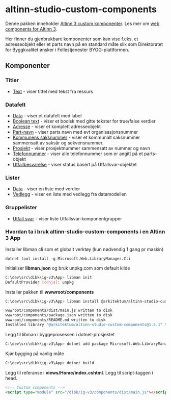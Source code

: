# altinn-studio-custom-components

Denne pakken inneholder [Altinn 3 custom komponenter](https://docs.altinn.studio/nb/altinn-studio/reference/ux/components/custom/). Les mer om [web components for Altinn 3](https://github.com/Altinn/altinn-studio/issues/8681).

Her finner du gjenbrukbare komponenter som kan vise f.eks. et adresseobjekt eller et parts navn på en standard måte slik som Direktoratet for Byggkvalitet ønsker i Fellestjenester BYGG-plattformen.

## Komponenter

### Titler

- [Text](src/components/custom-header-text/) - viser tittel med tekst fra ressurs

### Datafelt

- [Data](src/components/custom-field-data/) - viser et datafelt med label
- [Boolean text](src/components/custom-field-boolean-text/) - viser et boolsk med gitte tekster for true/false verdier
- [Adresse](src/components/custom-field-adresse/) - viser et komplett adresseobjekt
- [Part-navn](src/components/custom-field-part-navn/) - viser parts navn med evt organisasjonsnummer
- [Kommunens saksnummer](src/components/custom-field-kommunens-saksnummer/) - viser et kommunalt saksnummer sammensatt av saksår og sekvensnummer.
- [Prosjekt](src/components/custom-field-prosjekt/) - viser prosjektnummer sammensatt av nummer og navn
- [Telefonnummer](src/components/custom-field-telefonnummer/) - viser alle telefonnummer som er angitt på et parts-objekt
- [Utfallbesvarelse](src/components/custom-field-utfall-svar-status/) - viser status basert på Utfallsvar-objektet

### Lister

- [Data](src/components/custom-list-data/) - viser en liste med verdier
- [Vedlegg](src/components/custom-list-vedlegg/) - viser en liste med vedlegg fra datamodellen

### Gruppelister

- [Utfall svar](src/components/custom-grouplist-utfall-svar-type/) - viser liste Utfallsvar-komponentgrupper

### Hvordan ta i bruk altinn-studio-custom-components i en Altinn 3 App

Installer libman cli som et globalt verktøy (kun nødvendig 1 gang pr maskin)

```dotnet tool install -g Microsoft.Web.LibraryManager.Cli```

Initialiser __libman.json__ og bruk unpkg.com som default kilde

```bash
C:\dev\src\dibk\ig-v3\App> libman init
DefaultProvider [cdnjs]: unpkg
```

Installer pakken til __wwwroot/components__

```bash
C:\dev\src\dibk\ig-v3\App> libman install @arkitektum/altinn-studio-custom-components@1.5.1 -d wwwroot/components

wwwroot/components/dist/main.js written to disk
wwwroot/components/package.json written to disk
wwwroot/components/README.md written to disk
Installed library "@arkitektum/altinn-studio-custom-components@1.5.1" to "wwwroot/components"
```

Legg til libman i byggeprosessen i dotnet-prosjektet

```bash
C:\dev\src\dibk\ig-v3\App> dotnet add package Microsoft.Web.LibraryManager.Build
```

Kjør bygging på vanlig måte

```bash
C:\dev\src\dibk\ig-v3\App> dotnet build
```

Legg til referanse i __views/Home/index.cshtml__. Legg til script-taggen i head.

```html
<!-- Custom components -->
<script type="module" src="/dibk/ig-v3/components/dist/main.js"></script>
```
